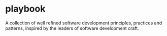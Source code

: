 # playbook
A collection of well refined software development principles, practices and patterns, inspired by the leaders of software development craft.
